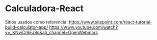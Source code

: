 # Calculadora-React

Sitios usados como referencia:
https://www.sitepoint.com/react-tutorial-build-calculator-app/
https://www.youtube.com/watch?v=_KNwCr6EJ8s&ab_channel=OpenWebinars
